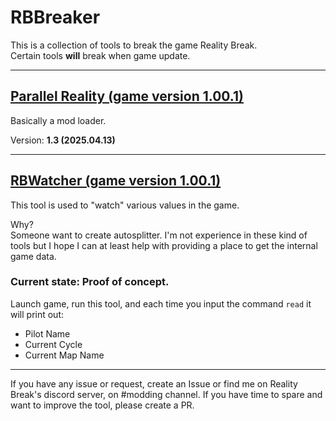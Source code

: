 # RBBreaker
This is a collection of tools to break the game Reality Break.  
Certain tools **will** break when game update.

-----

## [Parallel Reality (game version 1.00.1)](ParallelReality)
Basically a mod loader.

Version: **1.3 (2025.04.13)**

-----

## [RBWatcher (game version 1.00.1)](RBWatcher)
This tool is used to "watch" various values in the game.  

Why?  
Someone want to create autosplitter.
I'm not experience in these kind of tools but I hope I can at least help with providing a place to get the internal game data.

### Current state: Proof of concept.

Launch game, run this tool, and each time you input the command `read` it will print out:
- Pilot Name
- Current Cycle
- Current Map Name

-----

If you have any issue or request, create an Issue or find me on Reality Break's discord server, on #modding channel.
If you have time to spare and want to improve the tool, please create a PR.
